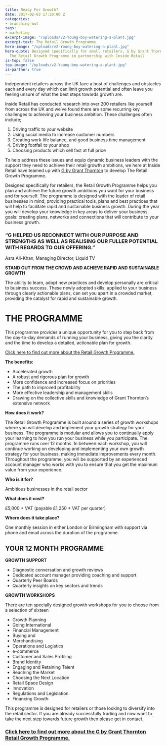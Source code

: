 ```yaml
---
title: Ready For Growth?
date: 2017-02-03 17:20:00 Z
categories:
- branching-out
tags:
- marketing
excerpt-image: "/uploads/v2-Young-boy-watering-a-plant.jpg"
excerpt-text: The Retail Growth Programme
hero-image: "/uploads/v2-Young-boy-watering-a-plant.jpg"
hero-quote: Designed specifically for small retailers, G by Grant Thornton has developed
  The Retail Growth Programme in partnership with Inside Retail
is-top: false
top-image: "/uploads/v2-Young-boy-watering-a-plant.jpg"
is-partner: true
---
```


Independent retailers across the UK face a host of challenges and obstacles each and every day which can limit growth potential and often leave you feeling unsure of what the best steps towards growth are.

Inside Retail has conducted research into over 200 retailers like yourself from across the UK and we’ve found there are some recurring key challenges to achieving your business ambition. These challenges often include;

1. Driving traffic to your website
2. Using social media to increase customer numbers 
3. Creating work-life balance, and good business time management
4. Driving footfall to your shop
5. Choosing products which sell fast at full price

To help address these issues and equip dynamic business leaders with the support they need to achieve their retail growth ambitions, we here at Inside Retail have teamed up with [G by Grant Thornton](http://g.grantthornton.co.uk/about-us/) to develop The Retail Growth Programme.

Designed specifically for retailers, the Retail Growth Programme helps you plan and achieve the future growth ambitions you want for your business and for yourself.
The programme is designed with the leader of retail businesses in mind; providing practical tools, plans and best practices that will help to facilitate rapid and sustainable business growth. During the year you will develop your knowledge in key areas to deliver your business goals: creating plans, networks and connections that will contribute to your business growth.

### **“G HELPED US RECONNECT WITH OUR PURPOSE AND STRENGTHS AS WELL AS REALISING OUR FULLER POTENTIAL WITH REGARDS TO OUR OFFERING.”**
Asra Ali-Khan,
Managing Director, Liquid TV

**STAND OUT FROM THE CROWD AND ACHIEVE RAPID AND SUSTAINABLE GROWTH**

The ability to learn, adopt new practices and develop personally are critical to business success. These newly adopted skills, applied to your business through clearly actionable plans, can set you apart in a crowded market, providing the catalyst for rapid and sustainable growth.

# **THE PROGRAMME**

This programme provides a unique opportunity for you to step back from the day-to-day demands of running your business, giving you the clarity and the time to develop a detailed, actionable plan for growth.

[Click here to find out more about the Retail Growth Programme.](http://lp.events.ascential.com/IR-Client-Forms_Grant-Thornton-Page.html)

**The benefits:**
* Accelerated growth
* A robust and rigorous plan for growth
* More confidence and increased focus on priorities
* The path to improved profitability
* More effective leadership and management skills
* Drawing on the collective skills and knowledge of Grant Thornton’s extensive network


**How does it work?**

The Retail Growth Programme is built around a series of growth workshops where you will develop and implement your growth strategy for your business. The programme is modular and allows you to continually apply your learning to how you run your business while you participate. The programme runs over 12 months. In between each workshop, you will continue working on developing and implementing your own growth strategy for your business, making immediate improvements every month.
Throughout the programme, you will be supported by an experienced account manager who works with you to ensure that you get the maximum value from your experience.

**Who is it for?**

Ambitious businesses in the retail sector

**What does it cost?**

£5,000 + VAT (payable £1,250 + VAT per quarter)

**Where does it take place?**

One monthly session in either London or Birmingham with support via phone and email across the duration of the programme.



## **YOUR 12 MONTH PROGRAMME**



**GROWTH SUPPORT**
* Diagnostic conversation and growth reviews
* Dedicated account manager providing coaching and support
* Quarterly Peer Boards
* Quarterly insights on key sectors and trends

**GROWTH WORKSHOPS**

There are ten specially designed growth workshops for you to choose from a selection of sixteen
* Growth Planning
* Going International
* Financial Management
* Buying and
* Merchandising
* Operations and Logistics
* e-commerce
* Customer and Sales Profiling
* Brand Identity
* Engaging and Retaining Talent
* Reaching the Market
* Choosing the Next Location
* Retail Space Design
* Innovation
* Regulations and Legislation
* Financing Growth


This programme is designed for retailers or those looking to diversify into the retail sector. If you are already successfully trading and now want to take the next step towards future growth then please get in contact.

### [Click here to find out more about the G by Grant Thornton Retail Growth Programme.](http://lp.events.ascential.com/IR-Client-Forms_Grant-Thornton-Page.html)


